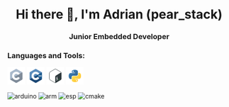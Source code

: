 <h1 align="center">Hi there 👋, I'm Adrian (pear_stack)</h1>
<h3 align="center">Junior Embedded Developer</h3>

<h3 align="left">Languages and Tools:</h3>
<p align="left">
<img src="https://github.com/kirukudenis/readme_icons/blob/master/language_and_tools/square/c/c.png" alt="c" width="40" height="40"/> 
<img src="https://github.com/kirukudenis/readme_icons/blob/master/language_and_tools/square/c%2B%2B/c%2B%2B.png" alt="cpp" width="40" height="40"/> 
<img src="https://github.com/kirukudenis/readme_icons/blob/master/language_and_tools/square/bash/bash-colored.png" alt="bash" width="40" height="40"/> 
<img src="https://github.com/kirukudenis/readme_icons/blob/master/language_and_tools/square/python/python.png" alt="py" width="40" height="40"/> 
</p> 
<p align="left">
<img src="https://cdn.worldvectorlogo.com/logos/arduino-1.svg" alt="arduino" height="45"/> 
<img src="https://www.arm.com/-/media/arm-com/products/processors/Hero%20Chip%20Images%20-%202017.01.05/Hero%20Chip%20Image%20Gill_Cortex-M%20web.png?h=738&w=1105&la=en&hash=A69CEC7883BC2FC92A51774E187569F1946A3861" alt="arm" height="45"/> 
<img src="https://docs.espressif.com/projects/esp-idf/en/latest/esp32/_static/espressif-logo.svg" alt="esp" height="40"/> 
<img src="https://cmake.org/wp-content/uploads/2019/05/Cmake-logo-header.png" alt="cmake" height="40"/> 

  
<img src="http://www.muylinux.com/wp-content/uploads/2012/03/gcc-logo.png" alt="" height="45"/>   
<img src="https://www.gnu.org/graphics/heckert_gnu.transp.small.png" alt="" height="45"/> 
<img src="https://freertos.org/fr-content-src/uploads/2018/07/logo-1.jpg" alt="" height="40"/> 
</p>




